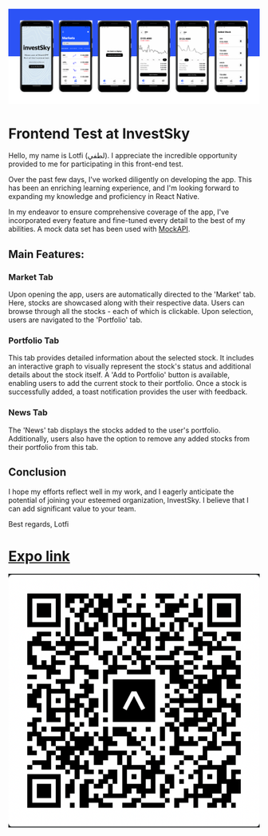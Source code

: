 ![Header Image](https://github.com/BouakkazLotfiG/test/blob/a0842c87683f9d6597967d212a8b6a6124e79e2c/investSky.png)

# Frontend Test at InvestSky

Hello, my name is Lotfi (لطفي). I appreciate the incredible opportunity provided to me for participating in this front-end test.

Over the past few days, I've worked diligently on developing the app. This has been an enriching learning experience, and I'm looking forward to expanding my knowledge and proficiency in React Native.

In my endeavor to ensure comprehensive coverage of the app, I've incorporated every feature and fine-tuned every detail to the best of my abilities. A mock data set has been used with [MockAPI](https://64b442f30efb99d86268ea08.mockapi.io/stocks/).

## Main Features:

### Market Tab
Upon opening the app, users are automatically directed to the 'Market' tab. Here, stocks are showcased along with their respective data. Users can browse through all the stocks - each of which is clickable. Upon selection, users are navigated to the 'Portfolio' tab.

### Portfolio Tab
This tab provides detailed information about the selected stock. It includes an interactive graph to visually represent the stock's status and additional details about the stock itself. A 'Add to Portfolio' button is available, enabling users to add the current stock to their portfolio. Once a stock is successfully added, a toast notification provides the user with feedback.

### News Tab
The 'News' tab displays the stocks added to the user's portfolio. Additionally, users also have the option to remove any added stocks from their portfolio from this tab.

## Conclusion
I hope my efforts reflect well in my work, and I eagerly anticipate the potential of joining your esteemed organization, InvestSky. I believe that I can add significant value to your team.

Best regards,
Lotfi

# [Expo link](https://expo.dev/@lotfibouakkaz/investsky?serviceType=classic&distribution=expo-go)

![app qr code](https://github.com/BouakkazLotfiG/test/blob/eefdbc38d454a88cfbff97b346c20adc0e1a1d21/qr.png)

